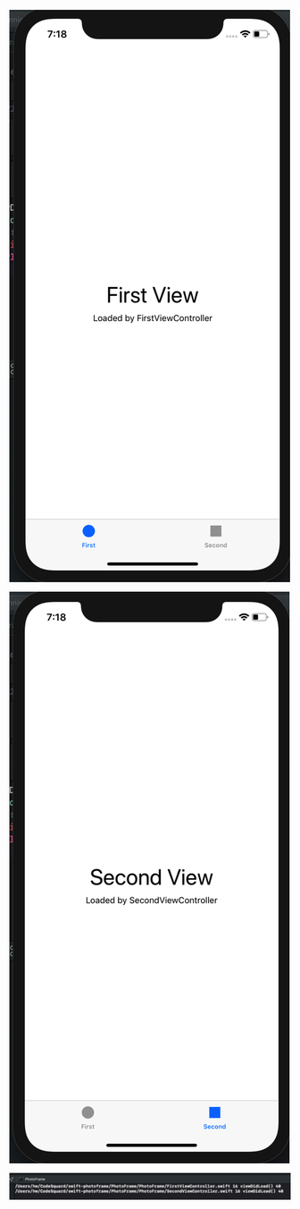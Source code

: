![firstView](./images/FirstView.png)

![secondView](./images/SecondView.png)

![consoleLog](./images/consoleLog.png)
